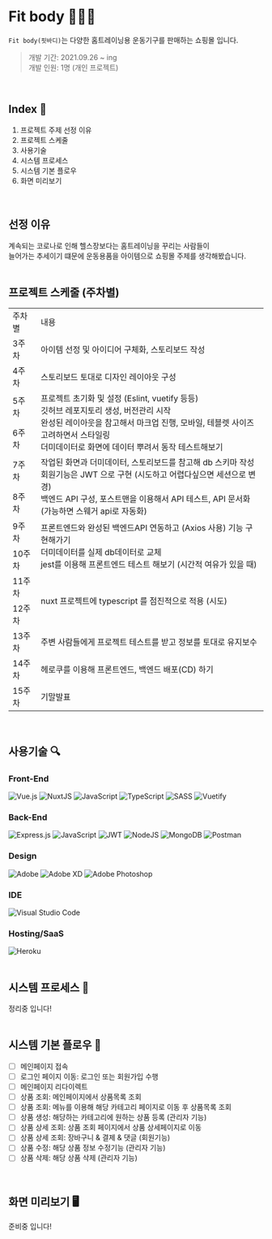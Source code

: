 # Fit body 👩‍👦‍👦
`Fit body(핏바디)`는 다양한 홈트레이닝용 운동기구를 판매하는 쇼핑몰 입니다. <br />

> 개발 기간: 2021.09.26 ~ ing <br />
> 개발 인원: 1명 (개인 프로젝트)
<br />

## Index 📖
1. 프로젝트 주제 선정 이유
1. 프로젝트 스케줄
1. 사용기술
1. 시스템 프로세스
1. 시스템 기본 플로우
1. 화면 미리보기
<br />

## 선정 이유
계속되는 코로나로 인해 헬스장보다는 홈트레이닝을 꾸리는 사람들이<br />
늘어가는 추세이기 떄문에 운동용품을 아이템으로 쇼핑몰 주제를 생각해봤습니다.
<br /><br />

## 프로젝트 스케줄 (주차별)
<table>
  <tr>
    <td>주차별</td>
    <td>내용</td>
  </tr>
  <tr>
    <td>3주차</td>
    <td>아이템 선정 및 아이디어 구체화, 스토리보드 작성</td>
  </tr>
  <tr>
    <td>4주차</td>
    <td>스토리보드 토대로 디자인 레이아웃 구성</td>
  </tr>
  <tr>
    <td>5주차</td>
    <td rowspan="2">
      프로젝트 초기화 및 설정 (Eslint, vuetify 등등)<br />
      깃허브 레포지토리 생성, 버전관리 시작<br />
      완성된 레이아웃을 참고해서 마크업 진행, 모바일, 테블렛 사이즈 고려하면서 스타일링<br />
      더미데이터로 화면에 데이터 뿌려서 동작 테스트해보기
    </td>
  </tr>
  <tr>
    <td>6주차</td>
  </tr>
  <tr>
    <td>7주차</td>
    <td rowspan="2">
      작업된 화면과 더미데이터, 스토리보드를 참고해 db 스키마 작성<br />
      회원기능은 JWT 으로 구현 (시도하고 어렵다싶으면 세션으로 변경)<br />
      백엔드 API 구성, 포스트맨을 이용해서 API 테스트, API 문서화 (가능하면 스웨거 api로 자동화)
    </td>
  </tr>
  <tr>
    <td>8주차</td>
  </tr>
  <tr>
    <td>9주차</td>
    <td rowspan="2">
      프론트엔드와 완성된 백엔드API 연동하고 (Axios 사용) 기능 구현해가기<br />
      더미데이터를 실제 db데이터로 교체<br />
      jest를 이용해 프론트엔드 테스트 해보기 (시간적 여유가 있을 때)
    </td>
  </tr>
  <tr>
    <td>10주차</td>
  </tr>
  <tr>
    <td>11주차</td>
    <td rowspan="2">
      nuxt 프로젝트에 typescript 를 점진적으로 적용 (시도)
    </td>
  </tr>
  <tr>
    <td>12주차</td>
  </tr>
  <tr>
    <td>13주차</td>
    <td>주변 사람들에게 프로젝트 테스트를 받고 정보를 토대로 유지보수</td>
  </tr>
  <tr>
    <td>14주차</td>
    <td>헤로쿠를 이용해 프론트엔드, 백엔드 배포(CD) 하기</td>
  </tr>
  </tr>
  <tr>
    <td>15주차</td>
    <td>기말발표</td>
  </tr>
</table>
<br />

## 사용기술 🔍
### Front-End
![Vue.js](https://img.shields.io/badge/vuejs-%2335495e.svg?style=for-the-badge&logo=vuedotjs&logoColor=%234FC08D)
![NuxtJS](https://img.shields.io/badge/Nuxt-black?style=for-the-badge&logo=nuxt.js&logoColor=white)
![JavaScript](https://img.shields.io/badge/javascript-%23323330.svg?style=for-the-badge&logo=javascript&logoColor=%23F7DF1E)
![TypeScript](https://img.shields.io/badge/typescript-%23007ACC.svg?style=for-the-badge&logo=typescript&logoColor=white)
![SASS](https://img.shields.io/badge/SASS-hotpink.svg?style=for-the-badge&logo=SASS&logoColor=white)
![Vuetify](https://img.shields.io/badge/Vuetify-1867C0?style=for-the-badge&logo=vuetify&logoColor=AEDDFF)

### Back-End
![Express.js](https://img.shields.io/badge/express.js-%23404d59.svg?style=for-the-badge&logo=express&logoColor=%2361DAFB)
![JavaScript](https://img.shields.io/badge/javascript-%23323330.svg?style=for-the-badge&logo=javascript&logoColor=%23F7DF1E)
![JWT](https://img.shields.io/badge/JWT-black?style=for-the-badge&logo=JSON%20web%20tokens)
![NodeJS](https://img.shields.io/badge/node.js-6DA55F?style=for-the-badge&logo=node.js&logoColor=white)
![MongoDB](https://img.shields.io/badge/MongoDB-%234ea94b.svg?style=for-the-badge&logo=mongodb&logoColor=white)
![Postman](https://img.shields.io/badge/Postman-FF6C37?style=for-the-badge&logo=postman&logoColor=white)

### Design
![Adobe](https://img.shields.io/badge/adobe-%23FF0000.svg?style=for-the-badge&logo=adobe&logoColor=white)
![Adobe XD](https://img.shields.io/badge/Adobe%20XD-470137?style=for-the-badge&logo=Adobe%20XD&logoColor=#FF61F6)
![Adobe Photoshop](https://img.shields.io/badge/adobephotoshop-%2331A8FF.svg?style=for-the-badge&logo=adobephotoshop&logoColor=white)

### IDE
![Visual Studio Code](https://img.shields.io/badge/Visual%20Studio%20Code-0078d7.svg?style=for-the-badge&logo=visual-studio-code&logoColor=white)

### Hosting/SaaS
![Heroku](https://img.shields.io/badge/heroku-%23430098.svg?style=for-the-badge&logo=heroku&logoColor=white)
<br /><br />

## 시스템 프로세스 📃

정리중 입니다!
<br /><br />

## 시스템 기본 플로우 📝
- [ ] 메인페이지 접속
- [ ] 로그인 페이지 이동: 로그인 또는 회원가입 수행
- [ ] 메인페이지 리다이렉트
- [ ] 상품 조회: 메인페이지에서 상품목록 조회
- [ ] 상품 조회: 메뉴를 이용해 해당 카테고리 페이지로 이동 후 상품목록 조회
- [ ] 상품 생성: 해당하는 카테고리에 원하는 상품 등록 (관리자 기능)
- [ ] 상품 상세 조회: 상품 조회 페이지에서 상품 상세페이지로 이동
- [ ] 상품 상세 조회: 장바구니 & 결제 & 댓글 (회원기능)
- [ ] 상품 수정: 해당 상품 정보 수정기능 (관리자 기능)
- [ ] 상품 삭제: 해당 상품 삭제 (관리자 기능)
<br />

## 화면 미리보기 🖥

준비중 입니다!
